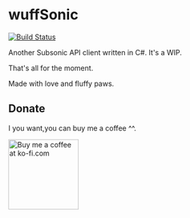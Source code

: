 # wuffSonic
[![Build Status](https://ci.haus.fxb.mx/api/badges/bitrvmpd/wuffSonic/status.svg?ref=refs/heads/develop)](https://ci.haus.fxb.mx/bitrvmpd/wuffSonic)

Another Subsonic API client written in C#. It's a WIP.

That's all for the moment.

Made with love and fluffy paws.

## Donate
I you want,you can buy me a coffee ^^.

<a href='https://ko-fi.com?i=1176CG98446O6' target='_blank'><img style='border:0px;width:140px;' src='https://az743702.vo.msecnd.net/cdn/btn3.png' border='0' alt='Buy me a coffee at ko-fi.com' /></a> 
